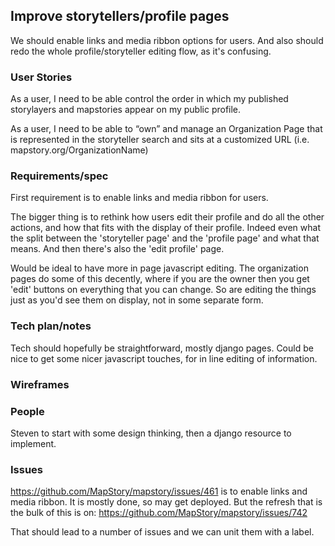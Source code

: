 ## Improve storytellers/profile pages

We should enable links and media ribbon options for users. And also should redo the whole profile/storyteller 
editing flow, as it's confusing.

### User Stories

As a user, I need to be able control the order in which my published storylayers and mapstories appear on my public profile.

As a user, I need to be able to “own” and manage an Organization Page that is represented in the storyteller search and sits at a customized URL (i.e. mapstory.org/OrganizationName)

### Requirements/spec

First requirement is to enable links and media ribbon for users. 

The bigger thing is to rethink how users edit their profile and do all the other actions, and how that
fits with the display of their profile. Indeed even what the split between the 'storyteller page' and the
'profile page' and what that means. And then there's also the 'edit profile' page.

Would be ideal to have more in page javascript editing. The organization pages do some of this decently,
where if you are the owner then you get 'edit' buttons on everything that you can change. So are editing
the things just as you'd see them on display, not in some separate form.

### Tech plan/notes

Tech should hopefully be straightforward, mostly django pages. Could be nice to get some nicer
javascript touches, for in line editing of information.

### Wireframes


### People
Steven to start with some design thinking, then a django resource to implement.

### Issues
https://github.com/MapStory/mapstory/issues/461 is to enable links and media ribbon. It is mostly done, so
may get deployed. But the refresh that is the bulk of this is on:
https://github.com/MapStory/mapstory/issues/742

That should lead to a number of issues and we can unit them with a label.
